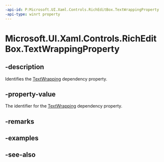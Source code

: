 ```yaml
---
-api-id: P:Microsoft.UI.Xaml.Controls.RichEditBox.TextWrappingProperty
-api-type: winrt property
---
```


<!-- Property syntax
public Windows.UI.Xaml.DependencyProperty TextWrappingProperty { get; }
-->

# Microsoft.UI.Xaml.Controls.RichEditBox.TextWrappingProperty

## -description
Identifies the [TextWrapping](richeditbox_textwrapping.md) dependency property.

## -property-value
The identifier for the [TextWrapping](richeditbox_textwrapping.md) dependency property.

## -remarks

## -examples

## -see-also
